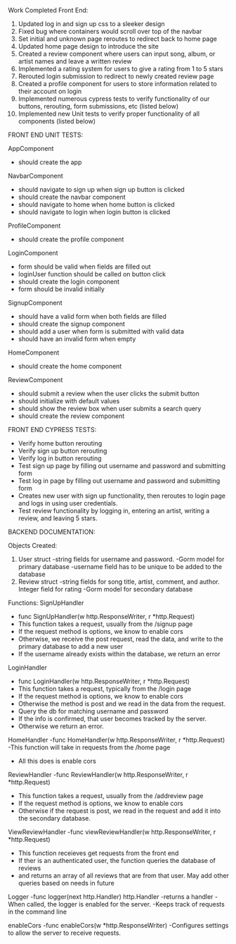 Work Completed Front End:
1. Updated log in and sign up css to a sleeker design
2. Fixed bug where containers would scroll over top of the navbar
3. Set initial and unknown page reroutes to redirect back to home page
4. Updated home page design to introduce the site
5. Created a review component where users can input song, album, or artist names and leave a written review
6. Implemented a rating system for users to give a rating from 1 to 5 stars
7. Rerouted login submission to redirect to newly created review page
8. Created a profile component for users to store information related to their account on login
9. Implemented numerous cypress tests to verify functionality of our buttons, rerouting, form submissions, etc (listed below)
10. Implemented new Unit tests to verify proper functionality of all components (listed below)

FRONT END UNIT TESTS:

AppComponent
- should create the app

NavbarComponent
- should navigate to sign up when sign up button is clicked
- should create the navbar component
- should navigate to home when home button is clicked
- should navigate to login when login button is clicked

ProfileComponent
- should create the profile component

LoginComponent
- form should be valid when fields are filled out
- loginUser function should be called on button click
- should create the login component
- form should be invalid initially

SignupComponent
- should have a valid form when both fields are filled
- should create the signup component
- should add a user when form is submitted with valid data
- should have an invalid form when empty

HomeComponent
- should create the home component

ReviewComponent
- should submit a review when the user clicks the submit button
- should initialize with default values
- should show the review box when user submits a search query
- should create the review component

FRONT END CYPRESS TESTS:
- Verify home button rerouting
- Verify sign up button rerouting
- Verify log in button rerouting
- Test sign up page by filling out username and password and submitting form
- Test log in page by filling out username and password and submitting form
- Creates new user with sign up functionality, then reroutes to login page and logs in using user credentials.
- Test review functionality by logging in, entering an artist, writing a review, and leaving 5 stars.


BACKEND DOCUMENTATION:

Objects Created:
1. User struct
	-string fields for username and password.
	-Gorm model for primary database
	-username field has to be unique to be added to the database
2. Review struct
	-string fields for song title, artist, comment, and author. Integer field for rating
	-Gorm model for secondary database

Functions:
SignUpHandler
- func SignUpHandler(w http.ResponseWriter, r *http.Request)
- This function takes a request, usually from the /signup page
- If the request method is options, we know to enable cors
- Otherwise, we receive the post request, read the data, and write to the primary database to add a new user
- If the username already exists within the database, we return an error

LoginHandler
- func LoginHandler(w http.ResponseWriter, r *http.Request)
- This function takes a request, typically from the /login page
- If the request method is options, we know to enable cors
- Otherwise the method is post and we read in the data from the request.
- Query the db for matching username and password
- If the info is confirmed, that user becomes tracked by the server.
- Otherwise we return an error.

HomeHandler
-func HomeHandler(w http.ResponseWriter, r *http.Request)
-This function will take in requests from the /home page
- All this does is enable cors

ReviewHandler
-func ReviewHandler(w http.ResponseWriter, r *http.Request)
- This function takes a request, usually from the /addreview page
- If the request method is options, we know to enable cors
- Otherwise if the request is post, we read in the request and add it into the secondary database.

ViewReviewHandler
-func viewReviewHandler(w http.ResponseWriter, r *http.Request)
- This function receieves get requests from the front end
- If ther is an authenticated user, the function queries the database of reviews
- and returns an array of all reviews that are from that user. May add other queries based on needs in future

Logger
-func logger(next http.Handler) http.Handler
-returns a handler
-When called, the logger is enabled for the server. 
-Keeps track of requests in the command line

enableCors
-func enableCors(w *http.ResponseWriter)
-Configures settings to allow the server to receive requests.
